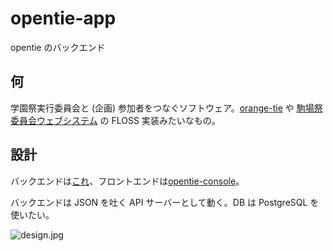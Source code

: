 # opentie-app

opentie のバックエンド

## 何

学園祭実行委員会と (企画) 参加者をつなぐソフトウェア。[orange-tie](https://login.sohosai.tsukuba.ac.jp/) や [駒場祭委員会ウェブシステム](https://www.komabasai.net/65/system/) の FLOSS 実装みたいなもの。

## 設計

バックエンドは[これ](https://github.com/opentie/opentie-app)、フロントエンドは[opentie-console](https://github.com/opentie/opentie-console)。

バックエンドは JSON を吐く API サーバーとして動く。DB は PostgreSQL を使いたい。

![design.jpg](https://github.com/opentie/opentie-app/wiki/design.jpg)
